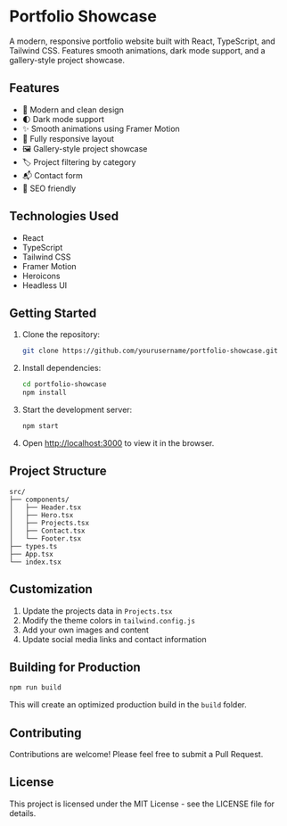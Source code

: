 # Portfolio Showcase

A modern, responsive portfolio website built with React, TypeScript, and Tailwind CSS. Features smooth animations, dark mode support, and a gallery-style project showcase.

## Features

- 🎨 Modern and clean design
- 🌓 Dark mode support
- ✨ Smooth animations using Framer Motion
- 📱 Fully responsive layout
- 🖼️ Gallery-style project showcase
- 🏷️ Project filtering by category
- 📬 Contact form
- 🎯 SEO friendly

## Technologies Used

- React
- TypeScript
- Tailwind CSS
- Framer Motion
- Heroicons
- Headless UI

## Getting Started

1. Clone the repository:
   ```bash
   git clone https://github.com/yourusername/portfolio-showcase.git
   ```

2. Install dependencies:
   ```bash
   cd portfolio-showcase
   npm install
   ```

3. Start the development server:
   ```bash
   npm start
   ```

4. Open [http://localhost:3000](http://localhost:3000) to view it in the browser.

## Project Structure

```
src/
├── components/
│   ├── Header.tsx
│   ├── Hero.tsx
│   ├── Projects.tsx
│   ├── Contact.tsx
│   └── Footer.tsx
├── types.ts
├── App.tsx
└── index.tsx
```

## Customization

1. Update the projects data in `Projects.tsx`
2. Modify the theme colors in `tailwind.config.js`
3. Add your own images and content
4. Update social media links and contact information

## Building for Production

```bash
npm run build
```

This will create an optimized production build in the `build` folder.

## Contributing

Contributions are welcome! Please feel free to submit a Pull Request.

## License

This project is licensed under the MIT License - see the LICENSE file for details. 
